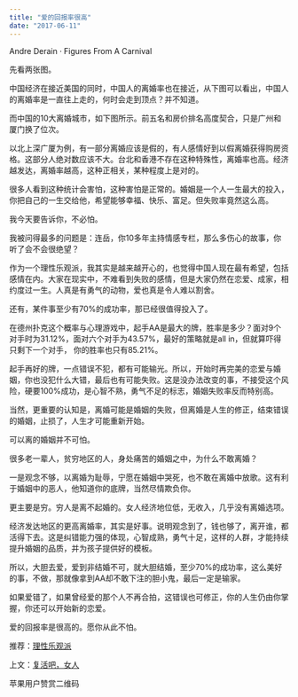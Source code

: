 ```yaml
---
title: "爱的回报率很高"
date: "2017-06-11"
---
```


Andre Derain · Figures From A Carnival

先看两张图。

中国经济在接近美国的同时，中国人的离婚率也在接近，从下图可以看出，中国人的离婚率是一直往上走的，何时会走到顶点？并不知道。

而中国的10大离婚城市，如下图所示。前五名和房价排名高度契合，只是广州和厦门换了位次。

以北上深广厦为例，有一部分离婚应该是假的，有人感情好到以假离婚获得购房资格。这部分人绝对数应该不大。台北和香港不存在这种特殊性，离婚率也高。经济越发达，离婚率越高，这种正相关，某种程度上是对的。

很多人看到这种统计会害怕，这种害怕是正常的。婚姻是一个人一生最大的投入，你把自己的一生交给他，希望能够幸福、快乐、富足。但失败率竟然这么高。

我今天要告诉你，不必怕。

我被问得最多的问题是：连岳，你10多年主持情感专栏，那么多伤心的故事，你听了会不会很绝望？  

作为一个理性乐观派，我其实是越来越开心的，也觉得中国人现在最有希望，包括感情在内。大家在现实中，不难看到失败的感情，但是大家仍然在恋爱、成家，相约度过一生。人真是有勇气的动物，爱也真是令人难以割舍。

还有，某件事至少有70%的成功率，那已经很值得投入了。  

在德州扑克这个概率与心理游戏中，起手AA是最大的牌，胜率是多少？面对9个对手时为31.12%，面对六个对手为43.57%，最好的策略就是all in，但就算吓得只剩下一个对手， 你的胜率也只有85.21%。

起手再好的牌，一点错误不犯，都有可能输光。所以，开始时再完美的恋爱与婚姻，你也没犯什么大错，最后也有可能失败。这是没办法改变的事，不接受这个风险，硬要100%成功，是心智不熟，勇气不足的标志，婚姻失败率反而特别高。

当然，更重要的认知是，离婚可能是婚姻的失败，但离婚是人生的修正，结束错误的婚姻，止损了，人生才可能重新开始。  

可以离的婚姻并不可怕。

很多老一辈人，贫穷地区的人，身处痛苦的婚姻之中，为什么不敢离婚？

一是观念不够，以离婚为耻辱，宁愿在婚姻中哭死，也不敢在离婚中放歌。这有利于婚姻中的恶人，他知道你的底牌，当然尽情欺负你。

更主要是穷。穷人是离不起婚的。女人经济地位低，无收入，几乎没有离婚选项。

经济发达地区的更高离婚率，其实是好事。说明观念到了，钱也够了，离开谁，都活得下去。这是纠错能力强的体现，心智成熟，勇气十足，这样的人群，才能持续提升婚姻的品质，并为孩子提供好的模板。

所以，大胆去爱，爱到非结婚不可，就大胆结婚，至少70%的成功率，这么美好的事，不做，那就像拿到AA却不敢下注的胆小鬼，最后一定是输家。

如果爱错了，如果曾经爱的那个人不再合拍，这错误也可修正，你的人生仍由你掌握，你还可以开始新的恋爱。

爱的回报率是很高的。愿你从此不怕。

推荐：[理性乐观派](http://mp.weixin.qq.com/s?__biz=MzUzOTA0NDYzNQ==&mid=2247483707&idx=1&sn=6a4e88a4a12f09e789bc4a07d954fcef&chksm=facf3f4fcdb8b6598e8719f37bc65b7a2a5ef8cab156eaf4469d8e54c1bb71a8d05cc45d5283&scene=21#wechat_redirect)

上文：[复活吧，女人](http://mp.weixin.qq.com/s?__biz=MjM5NDU0Mjk2MQ==&mid=2651623148&idx=1&sn=a4c6b8822acc8185e50d006d3388500d&chksm=bd7e0af28a0983e47bd6f1228847e4c462ffdabb4c31f4d5dbc52fd09236561369d084a4f7b2&scene=21#wechat_redirect)

苹果用户赞赏二维码
